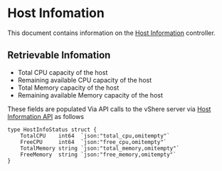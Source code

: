 # Host Infomation 

This document contains information on the [Host Information](https://github.com/vKubeViewer/vkubeviewer/blob/main/controllers/hostinfo_controller.go) controller.

## Retrievable Infomation 

- Total CPU capacity of the host
- Remaining available CPU capacity of the host
- Total Memory capacity of the host 
- Remaining available Memory capacity of the host

These fields are populated Via API calls to the vShere server via [Host Information API](https://github.com/vKubeViewer/vkubeviewer/blob/Richard/api/v1/hostinfo_types.go) as follows

```
type HostInfoStatus struct {
	TotalCPU    int64  `json:"total_cpu,omitempty"`
	FreeCPU     int64  `json:"free_cpu,omitempty"`
	TotalMemory string `json:"total_memory,omitempty"`
	FreeMemory  string `json:"free_memory,omitempty"`
}

```
